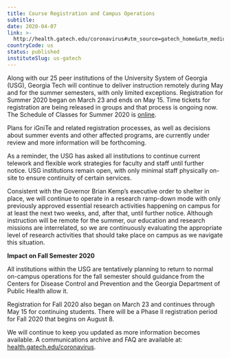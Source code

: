 ```yaml
---
title: Course Registration and Campus Operations
subtitle: 
date: 2020-04-07
link: >-
  http://health.gatech.edu/coronavirus#utm_source=gatech_home&utm_medium=banner&utm_campaign=coronavirus_campus
countryCode: us
status: published
instituteSlug: us-gatech
---
```

Along with our 25 peer institutions of the University System of Georgia (USG), Georgia Tech will continue to deliver instruction remotely during May and for the summer semesters, with only limited exceptions. Registration for Summer 2020 began on March 23 and ends on May 15. Time tickets for registration are being released in groups and that process is ongoing now. The Schedule of Classes for Summer 2020 is [online](https://registrar.gatech.edu/current-students/schedule-of-classes).

Plans for iGniTe and related registration processes, as well as decisions about summer events and other affected programs, are currently under review and more information will be forthcoming.

As a reminder, the USG has asked all institutions to continue current telework and flexible work strategies for faculty and staff until further notice. USG institutions remain open, with only minimal staff physically on-site to ensure continuity of certain services.

Consistent with the Governor Brian Kemp’s executive order to shelter in place, we will continue to operate in a research ramp-down mode with only previously approved essential research activities happening on campus for at least the next two weeks, and, after that, until further notice. Although instruction will be remote for the summer, our education and research missions are interrelated, so we are continuously evaluating the appropriate level of research activities that should take place on campus as we navigate this situation.

**Impact on Fall Semester 2020**

All institutions within the USG are tentatively planning to return to normal on-campus operations for the fall semester should guidance from the Centers for Disease Control and Prevention and the Georgia Department of Public Health allow it.

Registration for Fall 2020 also began on March 23 and continues through May 15 for continuing students. There will be a Phase II registration period for Fall 2020 that begins on August 8.

We will continue to keep you updated as more information becomes available. A communications archive and FAQ are available at: [health.gatech.edu/coronavirus](http://health.gatech.edu/coronavirus "http://health.gatech.edu/coronavirus").
